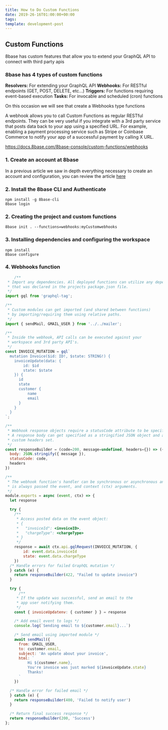 ```yaml
---
title: How to Do Custom Functions
date: 2019-26-16T01:00:00+00:00
tags:
template: development-post
---
```


## Custom Functions

8base has custom features that allow you to extend your GraphQL API to connect with third party apis

### 8base has 4 types of custom functions

**Resolvers:** For extending your GraphQL API
**Webhooks:** For RESTful endpoints (GET, POST, DELETE, etc...)
**Triggers:** For functions requiring event-based execution
**Tasks:** For invocable and scheduled (cron) functions

On this occasion we will see that create a Webhooks type functions

A webhook allows you to call Custom Functions as regular RESTful endpoints. They can be very useful if you integrate with a 3rd party service that posts data back to your app using a specified URL. For example, enabling a payment processing service such as Stripe or Coinbase Commerce to notify your app of a successful payment by calling X URL.

<https://docs.8base.com/8base-console/custom-functions/webhooks>

### 1. Create an account at 8base

In a previous article we saw in depth everything necessary to create an account and configuration, you can review the article [here](connect-to-8base-and-make-a-query.md)

### 2. Install the 8base CLI and Authenticate

    npm install -g 8base-cli
    8base login

### 2. Creating the project and custom functions

    8base init . --functions=webhooks:myCustomwebhooks

### 3. Installing dependencies and configuring the workspace

    npm install
    8base configure

### 4. Webhooks function

```javascript
    /**
 * Import any dependencies. All deployed functions can utilize any dependency
 * that was declared in the projects package.json file.
 */
import gql from 'graphql-tag';

/**
 * Custom modules can get imported (and shared between functions)
 * by importing/requiring them using relative paths.
 */
import { sendMail, GMAIL_USER } from '../../mailer';

/**
 * Inside the webhook, API calls can be executed against your
 * workspace and 3rd party API's.
 */
const INVOICE_MUTATION = gql`
  mutation Invoice($id: ID!, $state: STRING!) {
    invoiceUpdate(data: {
        id: $id
        state: $state
    }) {
      id
      state
      customer {
          name
          email
      }
    }
  }
`;

/**
 * Webhook response objects require a statusCode attribute to be specified.
 * A response body can get specified as a stringified JSON object and any
 * custom headers set.
 */
const responseBuilder = (code=200, message=undefined, headers={}) => ({
  body: JSON.stringify({ message }),
  statusCode: code,
  headers
})

/**
 * The webhook function's handler can be synchronous or asynchronous and
 * is always passed the event, and context (ctx) arguments.
 */
module.exports = async (event, ctx) => {
  let response

  try {
    /**
     * Access posted data on the event object:
     * {
     *   "invoiceId": <invoiceID>,
     *   "chargeType": <chargeType>
     * }
     */
    response = await ctx.api.gqlRequest(INVOICE_MUTATION, {
        id: event.data.invoiceId
        state: event.data.chargeType
    })
  /* Handle errors for failed GraphQL mutation */
  } catch (e) {
    return responseBuilder(422, "Failed to update invoice")
  }

  try {
      /**
     * If the update was successful, send an email to the
     * app user notifying them.
     */
    const { invoiceUpdatenv: { customer } } = response

    /* Add email event to logs */
    console.log(`Sending email to ${customer.email}...`)

    /* Send email using imported module */
    await sendMail({
      from: GMAIL_USER,
      to: customer.email,
      subject: 'An update about your invoice',
      html: `
          Hi ${customer.name},
          You're invoice was just marked ${invoiceUpdate.state}
          Thanks!
      `
    })

  /* Handle error for failed email */
  } catch (e) {
    return responseBuilder(400, 'Failed to notify user')
  }

  /* Return final success response */
  return responseBuilder(200, 'Success')
};
```
